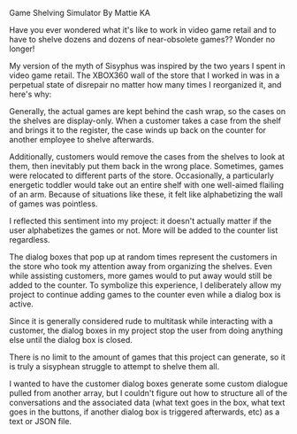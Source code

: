 Game Shelving Simulator
By Mattie KA

Have you ever wondered what it's like to work in video game retail and to have to shelve dozens and dozens of near-obsolete games?? Wonder no longer!

My version of the myth of Sisyphus was inspired by the two years I spent in video game retail. The XBOX360 wall of the store that I worked in was in a perpetual state of disrepair no matter how many times I reorganized it, and here's why:

Generally, the actual games are kept behind the cash wrap, so the cases on the shelves are display-only. When a customer takes a case from the shelf and brings it to the register, the case winds up back on the counter for another employee to shelve afterwards.

Additionally, customers would remove the cases from the shelves to look at them, then inevitably put them back in the wrong place. Sometimes, games were relocated to different parts of the store. Occasionally, a particularly energetic toddler would take out an entire shelf with one well-aimed flailing of an arm. Because of situations like these, it felt like alphabetizing the wall of games was pointless.

I reflected this sentiment into my project: it doesn't actually matter if the user alphabetizes the games or not. More will be added to the counter list regardless.

The dialog boxes that pop up at random times represent the customers in the store who took my attention away from organizing the shelves. Even while assisting customers, more games would to put away would still be added to the counter. To symbolize this experience, I deliberately allow my project to continue adding games to the counter even while a dialog box is active.

Since it is generally considered rude to multitask while interacting with a customer, the dialog boxes in my project stop the user from doing anything else until the dialog box is closed.

There is no limit to the amount of games that this project can generate, so it is truly a sisyphean struggle to attempt to shelve them all.

I wanted to have the customer dialog boxes generate some custom dialogue pulled from another array, but I couldn't figure out how to structure all of the conversations and the associated data (what text goes in the box, what text goes in the buttons, if another dialog box is triggered afterwards, etc) as a text or JSON file.
